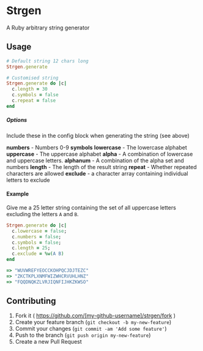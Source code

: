 # Strgen

A Ruby arbitrary string generator

## Usage

```ruby
# Default string 12 chars long
Strgen.generate

# Customised string
Strgen.generate do |c|
  c.length = 30
  c.symbols = false
  c.repeat = false
end
```

##### Options

Include these in the config block when generating the string (see above)

**numbers** - Numbers 0-9
**symbols**
**lowercase** - The lowercase alphabet
**uppercase** - The uppercase alphabet
**alpha** - A combination of lowercase and uppercase letters.
**alphanum** -  A combination of the alpha set and numbers
**length** - The length of the result string
**repeat** - Whether repeated characters are allowed
**exclude** - a character array containing individual letters to exclude

#### Example

Give me a 25 letter string containing the set of all uppercase
letters excluding the letters `A` and `B`.

```ruby
Strgen.generate do |c|
  c.lowercase = false;
  c.numbers = false;
  c.symbols = false;
  c.length = 25;
  c.exclude = %w(A B)
end

=> "WUVWREFYEOCCKOHPQCJDJTEZC"
=> "ZKCTKPLXNMFWIZWHCRVUHLHNZ"
=> "FQQDNQKZLVRJIQNFIJHKZKWSO"
```

## Contributing

1. Fork it ( https://github.com/[my-github-username]/strgen/fork )
2. Create your feature branch (`git checkout -b my-new-feature`)
3. Commit your changes (`git commit -am 'Add some feature'`)
4. Push to the branch (`git push origin my-new-feature`)
5. Create a new Pull Request
